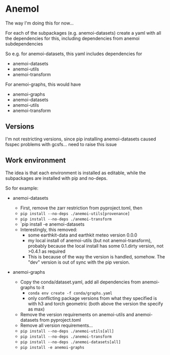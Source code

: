 # AnemoI

The way I'm doing this for now...

For each of the subpackages (e.g. anemoi-datasets)
create a yaml with all the dependencies for this, including dependencies from
anemoi subdependencies

So e.g. for anemoi-datasets, this yaml includes dependencies for

- anemoi-datasets
- anemoi-utils
- anemoi-transform

For anemoi-graphs, this would have

- anemoi-graphs
- anemoi-datasets
- anemoi-utils
- anemoi-transform

## Versions

I'm not restricting versions, since pip installing anemoi-datasets caused fsspec
problems with gcsfs... need to raise this issue


## Work environment

The idea is that each environment is installed as editable, while the
subpackages are installed with pip and no-deps.

So for example:

- anemoi-datasets
    - First, remove the zarr restriction from pyproject.toml, then
    - `pip install --no-deps ./anemoi-utils[provenance]`
    - `pip install --no-deps ./anemoi-transform`
    - `pip install -e anemoi-datasets
    - Interestingly, this removed:
        - some earthkit-data and earthkit meteo version 0.0.0
        - my local install of anemoi-utils (but not anemoi-transform), probably
          because the local install has some 0.1.dirty version, not >0.4.1 as
          required
        - This is because of the way the version is handled, somehow. The
          "dev" version is out of sync with the pip version.

- anemoi-graphs
    - Copy the conda/dataset.yaml, add all dependencies from anemoi-graphs to it
        * `conda env create -f conda/graphs.yaml`
        * only conflicting package versions from what they specified is with h3
          and torch geometric (both above the version the specify as max)
    - Remove the version requirements on anemoi-utils and anemoi-datasets from
      pyproject.toml
    - Remove all version requirements...
    - `pip install --no-deps ./anemoi-utils[all]`
    - `pip install --no-deps ./anemoi-transform`
    - `pip install --no-deps ./anemoi-datasets[all]`
    - `pip install -e anemoi-graphs`
